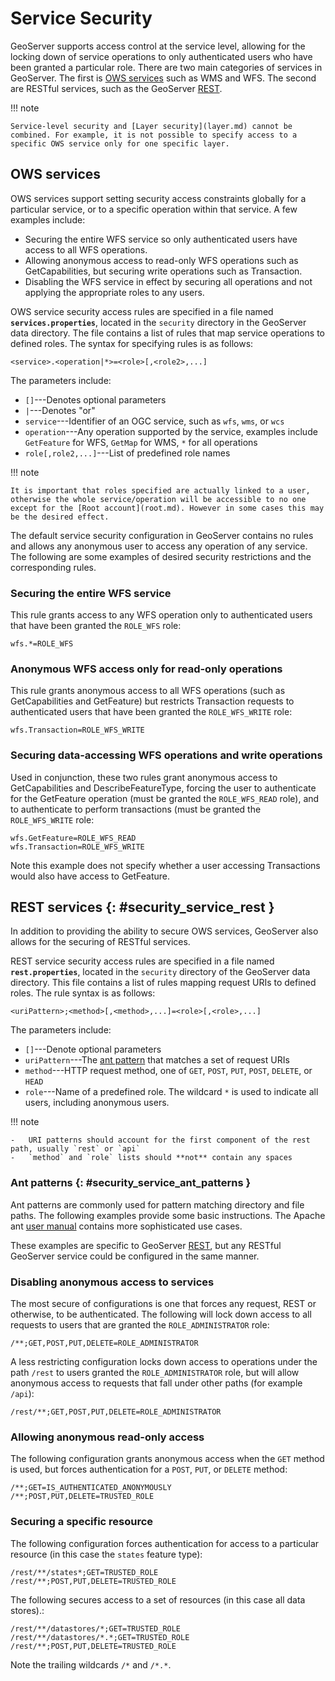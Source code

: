 # Service Security

GeoServer supports access control at the service level, allowing for the locking down of service operations to only authenticated users who have been granted a particular role. There are two main categories of services in GeoServer. The first is [OWS services](../services/index.md) such as WMS and WFS. The second are RESTful services, such as the GeoServer [REST](../rest/index.md).

!!! note

    Service-level security and [Layer security](layer.md) cannot be combined. For example, it is not possible to specify access to a specific OWS service only for one specific layer.

## OWS services

OWS services support setting security access constraints globally for a particular service, or to a specific operation within that service. A few examples include:

-   Securing the entire WFS service so only authenticated users have access to all WFS operations.
-   Allowing anonymous access to read-only WFS operations such as GetCapabilities, but securing write operations such as Transaction.
-   Disabling the WFS service in effect by securing all operations and not applying the appropriate roles to any users.

OWS service security access rules are specified in a file named **`services.properties`**, located in the `security` directory in the GeoServer data directory. The file contains a list of rules that map service operations to defined roles. The syntax for specifying rules is as follows:

    <service>.<operation|*>=<role>[,<role2>,...]

The parameters include:

-   `[]`---Denotes optional parameters
-   `|`---Denotes "or"
-   `service`---Identifier of an OGC service, such as `wfs`, `wms`, or `wcs`
-   `operation`---Any operation supported by the service, examples include `GetFeature` for WFS, `GetMap` for WMS, `*` for all operations
-   `role[,role2,...]`---List of predefined role names

!!! note

    It is important that roles specified are actually linked to a user, otherwise the whole service/operation will be accessible to no one except for the [Root account](root.md). However in some cases this may be the desired effect.

The default service security configuration in GeoServer contains no rules and allows any anonymous user to access any operation of any service. The following are some examples of desired security restrictions and the corresponding rules.

### Securing the entire WFS service

This rule grants access to any WFS operation only to authenticated users that have been granted the `ROLE_WFS` role:

    wfs.*=ROLE_WFS

### Anonymous WFS access only for read-only operations

This rule grants anonymous access to all WFS operations (such as GetCapabilities and GetFeature) but restricts Transaction requests to authenticated users that have been granted the `ROLE_WFS_WRITE` role:

    wfs.Transaction=ROLE_WFS_WRITE

### Securing data-accessing WFS operations and write operations

Used in conjunction, these two rules grant anonymous access to GetCapabilities and DescribeFeatureType, forcing the user to authenticate for the GetFeature operation (must be granted the `ROLE_WFS_READ` role), and to authenticate to perform transactions (must be granted the `ROLE_WFS_WRITE` role:

    wfs.GetFeature=ROLE_WFS_READ
    wfs.Transaction=ROLE_WFS_WRITE

Note this example does not specify whether a user accessing Transactions would also have access to GetFeature.

## REST services {: #security_service_rest }

In addition to providing the ability to secure OWS services, GeoServer also allows for the securing of RESTful services.

REST service security access rules are specified in a file named **`rest.properties`**, located in the `security` directory of the GeoServer data directory. This file contains a list of rules mapping request URIs to defined roles. The rule syntax is as follows:

    <uriPattern>;<method>[,<method>,...]=<role>[,<role>,...]

The parameters include:

-   `[]`---Denote optional parameters
-   `uriPattern`---The [ant pattern](service.md#security_service_ant_patterns) that matches a set of request URIs
-   `method`---HTTP request method, one of `GET`, `POST`, `PUT`, `POST`, `DELETE`, or `HEAD`
-   `role`---Name of a predefined role. The wildcard `*` is used to indicate all users, including anonymous users.

!!! note

    -   URI patterns should account for the first component of the rest path, usually `rest` or `api`
    -   `method` and `role` lists should **not** contain any spaces

### Ant patterns {: #security_service_ant_patterns }

Ant patterns are commonly used for pattern matching directory and file paths. The following examples provide some basic instructions. The Apache ant [user manual](http://ant.apache.org/manual/dirtasks.html) contains more sophisticated use cases.

These examples are specific to GeoServer [REST](../rest/index.md), but any RESTful GeoServer service could be configured in the same manner.

### Disabling anonymous access to services

The most secure of configurations is one that forces any request, REST or otherwise, to be authenticated. The following will lock down access to all requests to users that are granted the `ROLE_ADMINISTRATOR` role:

    /**;GET,POST,PUT,DELETE=ROLE_ADMINISTRATOR

A less restricting configuration locks down access to operations under the path `/rest` to users granted the `ROLE_ADMINISTRATOR` role, but will allow anonymous access to requests that fall under other paths (for example `/api`):

    /rest/**;GET,POST,PUT,DELETE=ROLE_ADMINISTRATOR

### Allowing anonymous read-only access

The following configuration grants anonymous access when the `GET` method is used, but forces authentication for a `POST`, `PUT`, or `DELETE` method:

    /**;GET=IS_AUTHENTICATED_ANONYMOUSLY
    /**;POST,PUT,DELETE=TRUSTED_ROLE

### Securing a specific resource

The following configuration forces authentication for access to a particular resource (in this case the `states` feature type):

    /rest/**/states*;GET=TRUSTED_ROLE
    /rest/**;POST,PUT,DELETE=TRUSTED_ROLE

The following secures access to a set of resources (in this case all data stores).:

    /rest/**/datastores/*;GET=TRUSTED_ROLE
    /rest/**/datastores/*.*;GET=TRUSTED_ROLE
    /rest/**;POST,PUT,DELETE=TRUSTED_ROLE

Note the trailing wildcards `/*` and `/*.*`.
